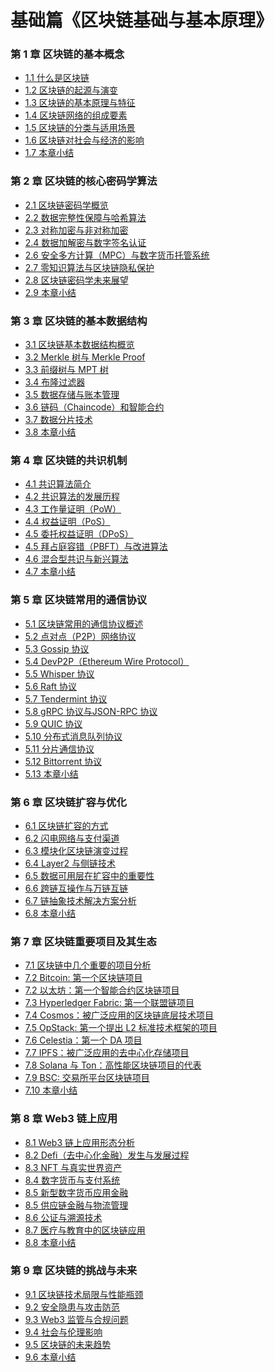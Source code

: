 # 基础篇《区块链基础与基本原理》

### 第 1 章 区块链的基本概念
- [1.1 什么是区块链](./chapter-01/what-is-blockchain.md)
- [1.2 区块链的起源与演变]()
- [1.3 区块链的基本原理与特征]()
- [1.4 区块链网络的组成要素]()
- [1.5 区块链的分类与适用场景]()
- [1.6 区块链对社会与经济的影响]()
- [1.7 本章小结]()

### 第 2 章 区块链的核心密码学算法
- [2.1 区块链密码学概览]()
- [2.2 数据完整性保障与哈希算法]()
- [2.3 对称加密与非对称加密]()
- [2.4 数据加解密与数字签名认证]()
- [2.6 安全多方计算（MPC）与数字货币托管系统]()
- [2.7 零知识算法与区块链隐私保护]()
- [2.8 区块链密码学未来展望]()
- [2.9 本章小结]()

### 第 3 章 区块链的基本数据结构
- [3.1 区块链基本数据结构概览]()
- [3.2 Merkle 树与 Merkle Proof]()
- [3.3 前缀树与 MPT 树]()
- [3.4 布隆过滤器]()
- [3.5 数据存储与账本管理]()
- [3.6 链码（Chaincode）和智能合约]()
- [3.7 数据分片技术]()
- [3.8 本章小结]()

### 第 4 章 区块链的共识机制
- [4.1 共识算法简介]()
- [4.2 共识算法的发展历程]()
- [4.3 工作量证明（PoW）]()
- [4.4 权益证明（PoS）]()
- [4.5 委托权益证明（DPoS）]()
- [4.5 拜占庭容错（PBFT）与改进算法]()
- [4.6 混合型共识与新兴算法]()
- [4.7 本章小结]()

### 第 5 章 区块链常用的通信协议
- [5.1 区块链常用的通信协议概述]()
- [5.2 点对点（P2P）网络协议]()
- [5.3 Gossip 协议]()
- [5.4 DevP2P（Ethereum Wire Protocol）]()
- [5.5 Whisper 协议]()
- [5.6 Raft 协议]()
- [5.7 Tendermint 协议]()
- [5.8 gRPC 协议与JSON-RPC 协议]()
- [5.9 QUIC 协议]()
- [5.10 分布式消息队列协议]()
- [5.11 分片通信协议]()
- [5.12 Bittorrent 协议]()
- [5.13 本章小结]()

### 第 6 章 区块链扩容与优化
- [6.1 区块链扩容的方式]()
- [6.2 闪电网络与支付渠道]()
- [6.3 模块化区块链演变过程]()
- [6.4 Layer2 与侧链技术]()
- [6.5 数据可用层在扩容中的重要性]()
- [6.6 跨链互操作与万链互链]()
- [6.7 链抽象技术解决方案分析]()
- [6.8 本章小结]()

### 第 7 章 区块链重要项目及其生态
- [7.1 区块链中几个重要的项目分析]()
- [7.2 Bitcoin: 第一个区块链项目]()
- [7.2 以太坊：第一个智能合约区块链项目]()
- [7.3 Hyperledger Fabric: 第一个联盟链项目]()
- [7.4 Cosmos：被广泛应用的区块链底层技术项目]()
- [7.5 OpStack: 第一个提出 L2 标准技术框架的项目]()
- [7.6 Celestia：第一个 DA 项目]()
- [7.7 IPFS：被广泛应用的去中心化存储项目]()
- [7.8 Solana 与 Ton：高性能区块链项目的代表]()
- [7.9 BSC: 交易所平台区块链项目]()
- [7.10 本章小结]()

### 第 8 章 Web3 链上应用
- [8.1 Web3 链上应用形态分析]()
- [8.2 Defi（去中心化金融）发生与发展过程]()
- [8.3 NFT 与真实世界资产]()
- [8.4 数字货币与支付系统]()
- [8.5 新型数字货币应用金融]()
- [8.5 供应链金融与物流管理]()
- [8.6 公证与溯源技术]()
- [8.7 医疗与教育中的区块链应用]()
- [8.8 本章小结]()

### 第 9 章 区块链的挑战与未来
- [9.1 区块链技术局限与性能瓶颈]()
- [9.2 安全隐患与攻击防范]()
- [9.3 Web3 监管与合规问题]()
- [9.4 社会与伦理影响]()
- [9.5 区块链的未来趋势]()
- [9.6 本章小结]()
